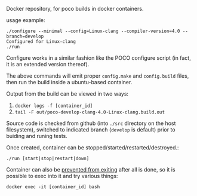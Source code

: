 Docker repository, for poco builds in docker containers.

usage example:
```
./configure --minimal --config=Linux-clang --compiler-version=4.0 --branch=develop
Configured for Linux-clang
./run
```
Configure works in a similar fashion like the POCO configure script (in fact, it is
an extended version thereof).

The above commands will emit proper `config.make` and `config.build` files,
then run the build inside a ubuntu-based container.

Output from the build can be viewed in two ways:

1) `docker logs -f [container_id]`
2) `tail -F out/poco-develop-clang-4.0-Linux-clang.build.out`

Source code is checked from github (into `./src` directory on the host filesystem),
switched to indicated branch (`develop` is default) prior to buiding and runing tests.

Once created, container can be stopped/started/restarted/destroyed.:

```
./run [start|stop|restart|down]
```

Container can also be [prevented from exiting](https://github.com/pocoproject/docker/blob/master/entrypoint-baseimage.sh#L98) after all is done, so it is possible to exec into it and try various things:

```
docker exec -it [container_id] bash
```
